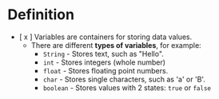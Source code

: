 # Definition
- [ x ] Variables are containers for storing data values.
	- There are different __types of variables__, for example:
		- `String` - Stores text, such as "Hello".
		- `int` - Stores integers (whole number)
		- `float` - Stores floating point numbers.
		- `char` - Stores single characters, such as 'a' or 'B'.
		- `boolean` - Stores values with 2 states: `true` or `false`

